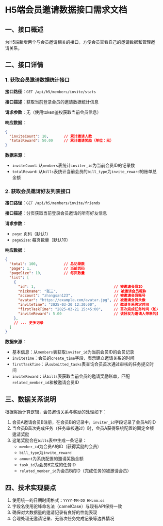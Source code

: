 <!--
 * @Author: diaochan
 * @Date: 2025-03-25 10:38:44
 * @LastEditors: diaochan
 * @LastEditTime: 2025-03-25 10:57:09
 * @Description: 
-->
# H5端会员邀请数据接口需求文档

## 一、接口概述

为H5端新增两个与会员邀请相关的接口，方便会员查看自己的邀请数据和管理邀请关系。

## 二、接口详情

### 1. 获取会员邀请数据统计接口

**接口路径**：`GET /api/h5/members/invite/stats`

**接口描述**：获取当前登录会员的邀请数据统计信息

**请求参数**：无（使用token鉴权获取当前会员信息）

**响应数据**：
```json
{
  "inviteCount": 10,       // 累计邀请人数
  "totalReward": 50.00     // 累计邀请奖励（单位：元）
}
```

**数据来源**：
- `inviteCount`: 从`members`表统计`inviter_id`为当前会员ID的记录数
- `totalReward`: 从`bills`表统计当前会员的`bill_type`为`invite_reward`的账单总金额

### 2. 获取会员邀请好友列表接口

**接口路径**：`GET /api/h5/members/invite/friends`

**接口描述**：分页获取当前登录会员邀请的所有好友信息

**请求参数**：
- `page`: 页码（默认1）
- `pageSize`: 每页数量（默认10）

**响应数据**：
```json
{
  "total": 100,            // 总记录数
  "page": 1,               // 当前页码
  "pageSize": 10,          // 每页数量
  "list": [
    {
      "id": 1,                                    // 被邀请会员ID
      "nickname": "张三",                          // 被邀请会员昵称
      "account": "zhangsan123",                   // 被邀请会员账号
      "avatar": "https://example.com/avatar.jpg", // 被邀请会员头像
      "inviteTime": "2025-03-20 12:30:00",        // 邀请关系绑定时间
      "firstTaskTime": "2025-03-21 15:45:00",     // 首次完成任务时间（如未完成则为null）
      "inviteReward": 5.00                        // 该好友为邀请人带来的邀请奖励（如未完成任务则为0）
    },
    // ... 更多记录
  ]
}
```

**数据来源**：
- 基本信息：从`members`表获取`inviter_id`为当前会员ID的会员记录
- `inviteTime`：会员的`create_time`字段，表示建立邀请关系的时间
- `firstTaskTime`：从`submitted_tasks`表查询会员首次通过审核的任务提交时间
- `inviteReward`：从`bills`表获取当前会员的邀请奖励账单，匹配`related_member_id`和被邀请会员ID

## 三、数据关系说明

根据奖励计算逻辑，会员邀请关系与奖励的处理如下：

1. 会员A邀请会员B注册，在会员B的记录中，`inviter_id`字段记录了会员A的ID
2. 当会员B首次完成任务（任务审核通过）时，会员A获得系统配置的固定金额邀请奖励
3. 这笔奖励会在`bills`表中生成一条记录：
   - `member_id`为会员A的ID（获得奖励的会员）
   - `bill_type`为`invite_reward`
   - `amount`为系统配置的邀请奖励金额
   - `task_id`为会员B完成的任务ID
   - `related_member_id`为会员B的ID（完成任务的被邀请会员）

## 四、技术实现要点

1. 使用统一的日期时间格式：`YYYY-MM-DD HH:mm:ss`
2. 字段名使用驼峰命名法（camelCase）与现有API保持一致
3. 确保对大数据量的邀请记录有良好的性能表现
4. 合理处理无邀请记录、无首次任务完成记录等边界情况 
